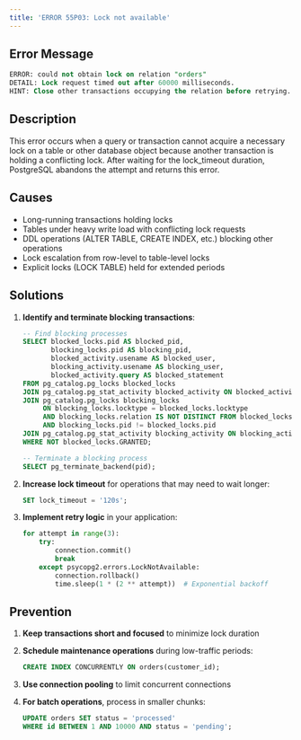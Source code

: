 ```yaml
---
title: 'ERROR 55P03: Lock not available'
---
```


## Error Message

```sql
ERROR: could not obtain lock on relation "orders"
DETAIL: Lock request timed out after 60000 milliseconds.
HINT: Close other transactions occupying the relation before retrying.
```

## Description

This error occurs when a query or transaction cannot acquire a necessary lock on a table or other database object because another transaction is holding a conflicting lock. After waiting for the lock_timeout duration, PostgreSQL abandons the attempt and returns this error.

## Causes

- Long-running transactions holding locks
- Tables under heavy write load with conflicting lock requests
- DDL operations (ALTER TABLE, CREATE INDEX, etc.) blocking other operations
- Lock escalation from row-level to table-level locks
- Explicit locks (LOCK TABLE) held for extended periods

## Solutions

1. **Identify and terminate blocking transactions**:

   ```sql
   -- Find blocking processes
   SELECT blocked_locks.pid AS blocked_pid,
          blocking_locks.pid AS blocking_pid,
          blocked_activity.usename AS blocked_user,
          blocking_activity.usename AS blocking_user,
          blocked_activity.query AS blocked_statement
   FROM pg_catalog.pg_locks blocked_locks
   JOIN pg_catalog.pg_stat_activity blocked_activity ON blocked_activity.pid = blocked_locks.pid
   JOIN pg_catalog.pg_locks blocking_locks
        ON blocking_locks.locktype = blocked_locks.locktype
        AND blocking_locks.relation IS NOT DISTINCT FROM blocked_locks.relation
        AND blocking_locks.pid != blocked_locks.pid
   JOIN pg_catalog.pg_stat_activity blocking_activity ON blocking_activity.pid = blocking_locks.pid
   WHERE NOT blocked_locks.GRANTED;

   -- Terminate a blocking process
   SELECT pg_terminate_backend(pid);
   ```

2. **Increase lock timeout** for operations that may need to wait longer:

   ```sql
   SET lock_timeout = '120s';
   ```

3. **Implement retry logic** in your application:
   ```python
   for attempt in range(3):
       try:
           connection.commit()
           break
       except psycopg2.errors.LockNotAvailable:
           connection.rollback()
           time.sleep(1 * (2 ** attempt))  # Exponential backoff
   ```

## Prevention

1. **Keep transactions short and focused** to minimize lock duration

2. **Schedule maintenance operations** during low-traffic periods:

   ```sql
   CREATE INDEX CONCURRENTLY ON orders(customer_id);
   ```

3. **Use connection pooling** to limit concurrent connections

4. **For batch operations**, process in smaller chunks:
   ```sql
   UPDATE orders SET status = 'processed'
   WHERE id BETWEEN 1 AND 10000 AND status = 'pending';
   ```

